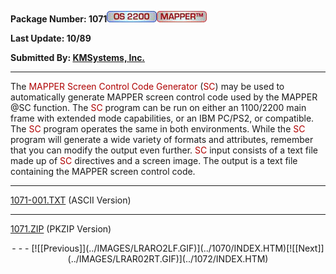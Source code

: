 <x-sas-window top="186" bottom="768" left="28" right="558">



<b>Package Number: 1071</b>![](../IMAGES/OS2200.JPG)![[MAPPER]](../IMAGES/MAPPER.JPG)


<b>Last Update: 10/89</b>


<b>Submitted By: [KMSystems,
Inc.](http://www.kmsys.com/)</b>


&#10;
- - -
The <font color="#AF0000">MAPPER Screen Control Code Generator
</font>(<font color="#AF0000">SC</font>) may be used to automatically
generate MAPPER screen control code used by the MAPPER @SC function.
The <font color="#AF0000">SC</font> program can be run on either an
1100/2200 main frame with extended mode capabilities, or an IBM
PC/PS2, or compatible. The <font color="#AF0000">SC</font> program
operates the same in both environments. While the <font color="#AF0000">SC</font> program will generate a wide variety of
formats and attributes, remember that you can modify the output even
further. <font color="#AF0000">SC</font> input consists of a text
file made up of <font color="#AF0000">SC</font> directives and a
screen image. The output is a text file containing the MAPPER screen
control code.


&#10;
- - -
[1071-001.TXT](1071-001.TXT)
(ASCII Version)


&#10;
- - -
[1071.ZIP](1071.ZIP)
(PKZIP Version)

<center>
- - -
[![[Previous]](../IMAGES/LRARO2LF.GIF)](../1070/INDEX.HTM)[![[Next]](../IMAGES/LRAR02RT.GIF)](../1072/INDEX.HTM)
</center>


</x-sas-window>